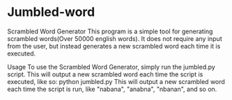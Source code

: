 # Jumbled-word
Scrambled Word Generator
This program is a simple tool for generating scrambled words(Over 50000 english words). It does not require any input from the user, but instead generates a new scrambled word each time it is executed.

Usage
To use the Scrambled Word Generator, simply run the jumbled.py script. This will output a new scrambled word each time the script is executed, like so:
python jumbled.py
This will output a new scrambled word each time the script is run, like "nabana", "anabna", "nbanan", and so on.
